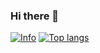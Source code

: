 ### Hi there 👋
[![Info](https://github-readme-stats.vercel.app/api?username=vandanmshah&show_icons=true&count_private=true&layout=compact)](https://github.com/vandanmshah/vandanmshah)
[![Top langs](https://github-readme-stats.vercel.app/api/top-langs/?username=vandanmshah&langs_count=8&hide=php&count_private=true&layout=compact)](https://github.com/vandanmshah/vandanmshah)

<!--
**vandanmshah/vandanmshah** is a ✨ _special_ ✨ repository because its `README.md` (this file) appears on your GitHub profile.

Here are some ideas to get you started:

- 🔭 I’m currently working on ...
- 🌱 I’m currently learning ...
- 👯 I’m looking to collaborate on ...
- 🤔 I’m looking for help with ...
- 💬 Ask me about ...
- 📫 How to reach me: ...
- 😄 Pronouns: ...
- ⚡ Fun fact: ...
-->
